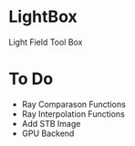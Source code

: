 # LightBox
Light Field Tool Box

# To Do
* Ray Comparason Functions
* Ray Interpolation Functions
* Add STB Image
* GPU Backend